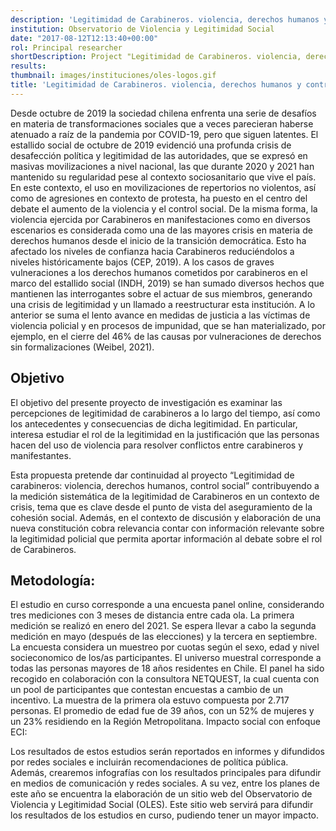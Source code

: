 ```yaml
---
description: 'Legitimidad de Carabineros. violencia, derechos humanos y control social 2021-2022'
institution: Observatorio de Violencia y Legitimidad Social
date: "2017-08-12T12:13:40+00:00"
rol: Principal researcher
shortDescription: Project "Legitimidad de Carabineros. violencia, derechos humanos y control social 2021-2022""
results: 
thumbnail: images/instituciones/oles-logos.gif
title: 'Legitimidad de Carabineros. violencia, derechos humanos y control social 2021-2022'
---
```


Desde octubre de 2019 la sociedad chilena enfrenta una serie de desafíos en materia de transformaciones sociales que a veces parecieran haberse atenuado a raíz de la pandemia por COVID-19, pero que siguen latentes. El estallido social de octubre de 2019 evidenció una profunda crisis de desafección política y legitimidad de las autoridades, que se expresó en masivas movilizaciones a nivel nacional, las que durante 2020 y 2021 han mantenido su regularidad pese al contexto sociosanitario que vive el país. En este contexto, el uso en movilizaciones de repertorios no violentos, así como de agresiones en contexto de protesta, ha puesto en el centro del debate el aumento de la violencia y el control social. De la misma forma, la violencia ejercida por Carabineros en manifestaciones como en diversos escenarios es considerada como una de las mayores crisis en materia de derechos humanos desde el inicio de la transición democrática. Esto ha afectado los niveles de confianza hacia Carabineros reduciéndolos a niveles históricamente bajos (CEP, 2019). A los casos de graves vulneraciones a los derechos humanos cometidos por carabineros en el marco del estallido social (INDH, 2019) se han sumado diversos hechos que mantienen las interrogantes sobre el actuar de sus miembros, generando una crisis de legitimidad y un llamado a reestructurar esta institución. A lo anterior se suma el lento avance en medidas de justicia a las víctimas de violencia policial y en procesos de impunidad, que se han materializado, por ejemplo, en el cierre del 46% de las causas por vulneraciones de derechos sin formalizaciones (Weibel, 2021).

## Objetivo 

El objetivo del presente proyecto de investigación es examinar las percepciones de legitimidad de carabineros a lo largo del tiempo, así como los antecedentes y consecuencias de dicha legitimidad. En particular, interesa estudiar el rol de la legitimidad en la justificación que las personas hacen del uso de violencia para resolver conflictos entre carabineros y manifestantes.

Esta propuesta pretende dar continuidad al proyecto “Legitimidad de carabineros: violencia, derechos humanos, control social” contribuyendo a la medición sistemática de la legitimidad de Carabineros en un contexto de crisis, tema que es clave desde el punto de vista del aseguramiento de la cohesión social. Además, en el contexto de discusión y elaboración de una nueva constitución cobra relevancia contar con información relevante sobre la legitimidad policial que permita aportar información al debate sobre el rol de Carabineros.

## Metodología:

El estudio en curso corresponde a una encuesta panel online, considerando tres mediciones con 3 meses de distancia entre cada ola. La primera medición se realizó en enero del 2021. Se espera llevar a cabo la segunda medición en mayo (después de las elecciones) y la tercera en septiembre. La encuesta considera un muestreo por cuotas según el sexo, edad y nivel socieconomico de los/as participantes. El universo muestral corresponde a todas las personas mayores de 18 años residentes en Chile. El panel ha sido recogido en colaboración con la consultora NETQUEST, la cual cuenta con un pool de participantes que contestan encuestas a cambio de un incentivo. La muestra de la primera ola estuvo compuesta por 2.717 personas. El promedio de edad fue de 39 años, con un 52% de mujeres y un 23% residiendo en la Región Metropolitana.
Impacto social con enfoque ECI:

Los resultados de estos estudios serán reportados en informes y difundidos por redes sociales e incluirán recomendaciones de política pública. Además, crearemos infografías con los resultados principales para difundir en medios de comunicación y redes sociales. A su vez, entre los planes de este año se encuentra la elaboración de un sitio web del Observatorio de Violencia y Legitimidad Social (OLES). Este sitio web servirá para difundir los resultados de los estudios en curso, pudiendo tener un mayor impacto.
